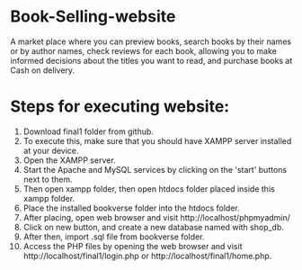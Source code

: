 # Book-Selling-website
A market place where you can preview books, search books by their names or by author names, check reviews for each book, allowing you to make informed decisions about the titles you want to read, and purchase books at Cash on delivery.
# Steps for executing website:
1. Download final1 folder from github.
2. To execute this, make sure that you should have XAMPP server installed at your device.
3. Open the XAMPP server.
4. Start the Apache and MySQL services by clicking on the 'start' buttons next to them.
5. Then open xampp folder, then open htdocs folder placed inside this xampp folder.
6. Place the installed bookverse folder into the htdocs folder.
7. After placing, open web browser and visit http://localhost/phpmyadmin/
8. Click on new button, and create a new database named with shop_db.
9. After then, import .sql file from bookverse folder.
10. Access the PHP files by opening the web browser and visit http://localhost/final1/login.php or http://localhost/final1/home.php.
